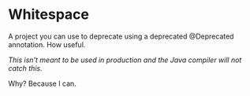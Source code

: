 # Whitespace

A project you can use to deprecate using a deprecated @Deprecated annotation. How useful.

*This isn't meant to be used in production and the Java compiler will not catch this.*

Why? Because I can.